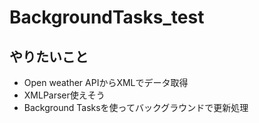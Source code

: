# BackgroundTasks_test

## やりたいこと
- Open weather APIからXMLでデータ取得
- XMLParser使えそう
- Background Tasksを使ってバックグラウンドで更新処理
